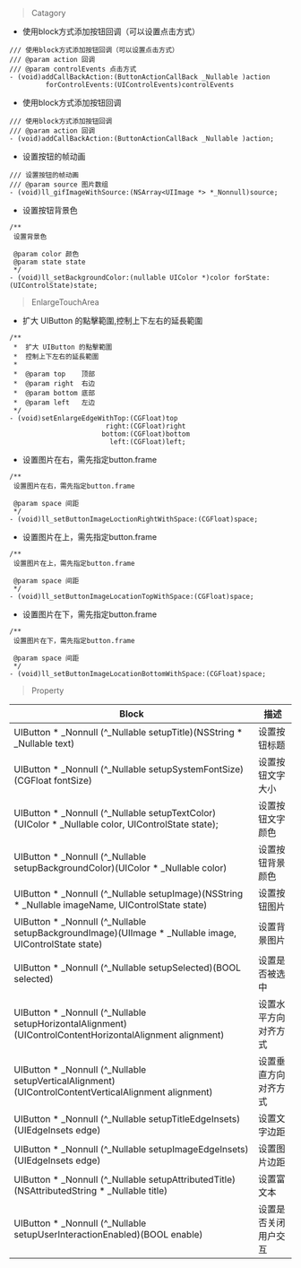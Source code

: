 > Catagory

- 使用block方式添加按钮回调（可以设置点击方式）

```oc
/// 使用block方式添加按钮回调（可以设置点击方式）
/// @param action 回调
/// @param controlEvents 点击方式
- (void)addCallBackAction:(ButtonActionCallBack _Nullable )action
         forControlEvents:(UIControlEvents)controlEvents
```

- 使用block方式添加按钮回调

```oc
/// 使用block方式添加按钮回调
/// @param action 回调
- (void)addCallBackAction:(ButtonActionCallBack _Nullable )action;
```

- 设置按钮的帧动画

```oc
/// 设置按钮的帧动画
/// @param source 图片数组
- (void)ll_gifImageWithSource:(NSArray<UIImage *> *_Nonnull)source;
```

- 设置按钮背景色

```
/**
 设置背景色

 @param color 颜色
 @param state state
 */
- (void)ll_setBackgroundColor:(nullable UIColor *)color forState:(UIControlState)state;
```

> EnlargeTouchArea

- 扩大 UIButton 的點擊範圍,控制上下左右的延長範圍

```oc
/**
 *  扩大 UIButton 的點擊範圍
 *  控制上下左右的延長範圍
 *
 *  @param top    顶部
 *  @param right  右边
 *  @param bottom 底部
 *  @param left   左边
 */
- (void)setEnlargeEdgeWithTop:(CGFloat)top
                        right:(CGFloat)right
                       bottom:(CGFloat)bottom
                         left:(CGFloat)left;
```

- 设置图片在右，需先指定button.frame

```oc
/**
 设置图片在右，需先指定button.frame

 @param space 间距
 */
- (void)ll_setButtonImageLoctionRightWithSpace:(CGFloat)space;
```

- 设置图片在上，需先指定button.frame

```oc
/**
 设置图片在上，需先指定button.frame

 @param space 间距
 */
- (void)ll_setButtonImageLocationTopWithSpace:(CGFloat)space;
```

- 设置图片在下，需先指定button.frame

```oc
/**
 设置图片在下，需先指定button.frame

 @param space 间距
 */
- (void)ll_setButtonImageLocationBottomWithSpace:(CGFloat)space;
```

> Property


| Block | 描述 |
| --- | --- |
| UIButton * _Nonnull (^_Nullable setupTitle)(NSString * _Nullable text) | 设置按钮标题 |
| UIButton * _Nonnull (^_Nullable setupSystemFontSize)(CGFloat fontSize) | 设置按钮文字大小 |
| UIButton * _Nonnull (^_Nullable setupTextColor)(UIColor * _Nullable color, UIControlState state); | 设置按钮文字颜色 |
| UIButton * _Nonnull (^_Nullable setupBackgroundColor)(UIColor * _Nullable color) | 设置按钮背景颜色 |
| UIButton * _Nonnull (^_Nullable setupImage)(NSString * _Nullable imageName, UIControlState state) | 设置按钮图片 |
| UIButton * _Nonnull (^_Nullable setupBackgroundImage)(UIImage * _Nullable image, UIControlState state) | 设置背景图片 |
| UIButton * _Nonnull (^_Nullable setupSelected)(BOOL selected) | 设置是否被选中 |
| UIButton * _Nonnull (^_Nullable setupHorizontalAlignment)(UIControlContentHorizontalAlignment alignment) | 设置水平方向对齐方式 |
| UIButton * _Nonnull (^_Nullable setupVerticalAlignment)(UIControlContentVerticalAlignment alignment) | 设置垂直方向对齐方式 |
| UIButton * _Nonnull (^_Nullable setupTitleEdgeInsets)(UIEdgeInsets edge) | 设置文字边距 |
| UIButton * _Nonnull (^_Nullable setupImageEdgeInsets)(UIEdgeInsets edge) | 设置图片边距 |
| UIButton * _Nonnull (^_Nullable setupAttributedTitle)(NSAttributedString * _Nullable title) | 设置富文本 |
| UIButton * _Nonnull (^_Nullable setupUserInteractionEnabled)(BOOL enable) | 设置是否关闭用户交互 |



